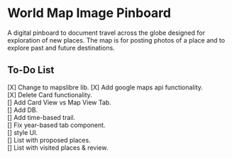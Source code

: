 # World Map Image Pinboard

A digital pinboard to document travel across the globe designed for exploration of new places. The map is for posting photos of a place and to explore past and future destinations.

## To-Do List

[X] Change to mapslibre lib.
[X] Add google maps api functionality.  
[X] Delete Card functionality.  
[] Add Card View vs Map View Tab.  
[] Add DB.  
[] Add time-based trail.  
[] Fix year-based tab component.  
[] style UI.  
[] List with proposed places.  
[] List with visited places & review.
